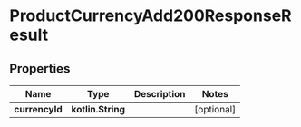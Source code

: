 
# ProductCurrencyAdd200ResponseResult

## Properties
| Name | Type | Description | Notes |
| ------------ | ------------- | ------------- | ------------- |
| **currencyId** | **kotlin.String** |  |  [optional] |



